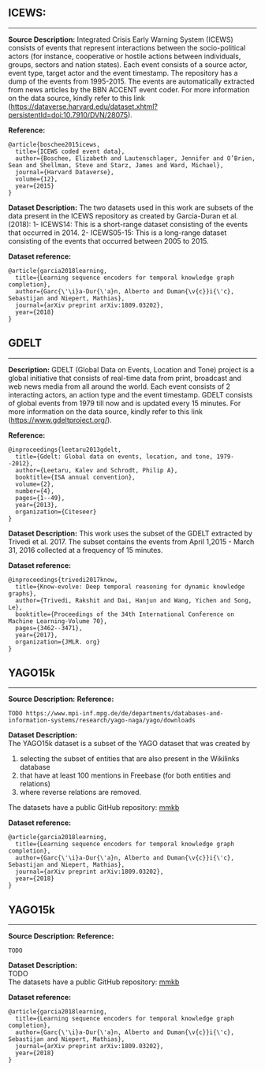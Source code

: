 ## ICEWS:
---

**Source Description:** Integrated Crisis Early Warning System (ICEWS) consists of events that represent interactions between the socio-political actors (for instance, cooperative or hostile actions between individuals, groups, sectors and nation states). Each event consists of a source actor, event type, target actor and the event timestamp. The repository has a dump of the events from 1995-2015. The events are automatically extracted from news articles by the BBN ACCENT event coder. For more information on the data source, kindly refer to this link (https://dataverse.harvard.edu/dataset.xhtml?persistentId=doi:10.7910/DVN/28075).

**Reference:**
```
@article{boschee2015icews,
  title={ICEWS coded event data},
  author={Boschee, Elizabeth and Lautenschlager, Jennifer and O’Brien, Sean and Shellman, Steve and Starz, James and Ward, Michael},
  journal={Harvard Dataverse},
  volume={12},
  year={2015}
}
```

**Dataset Description:** The two datasets used in this work are subsets of the data present in the ICEWS repository as created by Garcia-Duran et al. (2018): 
1- ICEWS14: This is a short-range dataset consisting of the events that occurred in 2014.
2- ICEWS05-15: This is a long-range dataset consisting of the events that occurred between 2005 to 2015.

**Dataset reference:**
```
@article{garcia2018learning,
  title={Learning sequence encoders for temporal knowledge graph completion},
  author={Garc{\'\i}a-Dur{\'a}n, Alberto and Duman{\v{c}}i{\'c}, Sebastijan and Niepert, Mathias},
  journal={arXiv preprint arXiv:1809.03202},
  year={2018}
}
```


## GDELT
---

**Description:** GDELT (Global Data on Events, Location and Tone) project is a global initiative that consists of real-time data from print, broadcast and web news media from all around the world. Each event consists of 2 interacting actors, an action type and the event timestamp. GDELT consists of global events from 1979 till now and is updated every 15 minutes. For more information on the data source, kindly refer to this link (https://www.gdeltproject.org/).

**Reference:**
```
@inproceedings{leetaru2013gdelt,
  title={Gdelt: Global data on events, location, and tone, 1979--2012},
  author={Leetaru, Kalev and Schrodt, Philip A},
  booktitle={ISA annual convention},
  volume={2},
  number={4},
  pages={1--49},
  year={2013},
  organization={Citeseer}
}
```

**Dataset Description:** This work uses the subset of the GDELT extracted by Trivedi et al. 2017. The subset contains the events from April 1,2015 - March 31, 2016 collected at a frequency of 15 minutes.

**Dataset reference:**
```
@inproceedings{trivedi2017know,
  title={Know-evolve: Deep temporal reasoning for dynamic knowledge graphs},
  author={Trivedi, Rakshit and Dai, Hanjun and Wang, Yichen and Song, Le},
  booktitle={Proceedings of the 34th International Conference on Machine Learning-Volume 70},
  pages={3462--3471},
  year={2017},
  organization={JMLR. org}
}
```

## YAGO15k
---

**Source Description:** 
**Reference:**
```
TODO https://www.mpi-inf.mpg.de/de/departments/databases-and-information-systems/research/yago-naga/yago/downloads
```

**Dataset Description:**<br>
The YAGO15k dataset is a subset of the YAGO dataset that was created by

1. selecting the subset of entities that are also present in the Wikilinks database
2. that have at least 100 mentions in Freebase (for both entities and relations)
3. where reverse relations are removed.

The datasets have a public GitHub repository: [mmkb](https://github.com/nle-ml/mmkb)

**Dataset reference:**
```
@article{garcia2018learning,
  title={Learning sequence encoders for temporal knowledge graph completion},
  author={Garc{\'\i}a-Dur{\'a}n, Alberto and Duman{\v{c}}i{\'c}, Sebastijan and Niepert, Mathias},
  journal={arXiv preprint arXiv:1809.03202},
  year={2018}
}
```


## YAGO15k
---

**Source Description:** 
**Reference:**
```
TODO
```

**Dataset Description:**<br>
TODO<br>
The datasets have a public GitHub repository: [mmkb](https://github.com/nle-ml/mmkb)

**Dataset reference:**
```
@article{garcia2018learning,
  title={Learning sequence encoders for temporal knowledge graph completion},
  author={Garc{\'\i}a-Dur{\'a}n, Alberto and Duman{\v{c}}i{\'c}, Sebastijan and Niepert, Mathias},
  journal={arXiv preprint arXiv:1809.03202},
  year={2018}
}
```
